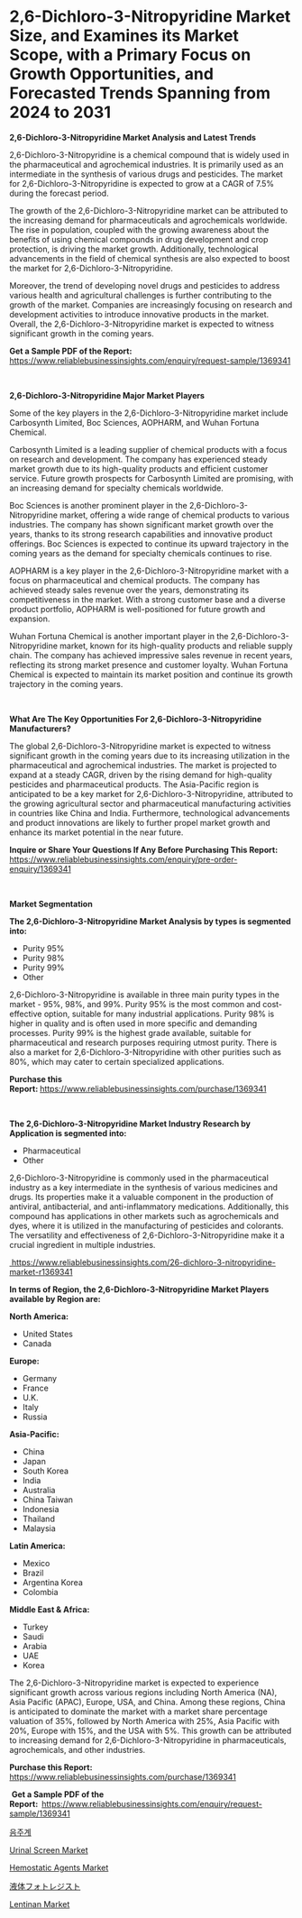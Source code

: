 <p><h1>2,6-Dichloro-3-Nitropyridine Market Size, and Examines its Market Scope, with a Primary Focus on Growth Opportunities, and Forecasted Trends Spanning from 2024 to 2031</h1></p><p><strong>2,6-Dichloro-3-Nitropyridine Market Analysis and Latest Trends</strong></p>
<p><p>2,6-Dichloro-3-Nitropyridine is a chemical compound that is widely used in the pharmaceutical and agrochemical industries. It is primarily used as an intermediate in the synthesis of various drugs and pesticides. The market for 2,6-Dichloro-3-Nitropyridine is expected to grow at a CAGR of 7.5% during the forecast period.</p><p>The growth of the 2,6-Dichloro-3-Nitropyridine market can be attributed to the increasing demand for pharmaceuticals and agrochemicals worldwide. The rise in population, coupled with the growing awareness about the benefits of using chemical compounds in drug development and crop protection, is driving the market growth. Additionally, technological advancements in the field of chemical synthesis are also expected to boost the market for 2,6-Dichloro-3-Nitropyridine.</p><p>Moreover, the trend of developing novel drugs and pesticides to address various health and agricultural challenges is further contributing to the growth of the market. Companies are increasingly focusing on research and development activities to introduce innovative products in the market. Overall, the 2,6-Dichloro-3-Nitropyridine market is expected to witness significant growth in the coming years.</p></p>
<p><strong>Get a Sample PDF of the Report:&nbsp;</strong> <a href="https://www.reliablebusinessinsights.com/enquiry/request-sample/1369341">https://www.reliablebusinessinsights.com/enquiry/request-sample/1369341</a></p>
<p>&nbsp;</p>
<p><strong>2,6-Dichloro-3-Nitropyridine Major Market Players</strong></p>
<p><p>Some of the key players in the 2,6-Dichloro-3-Nitropyridine market include Carbosynth Limited, Boc Sciences, AOPHARM, and Wuhan Fortuna Chemical. </p><p>Carbosynth Limited is a leading supplier of chemical products with a focus on research and development. The company has experienced steady market growth due to its high-quality products and efficient customer service. Future growth prospects for Carbosynth Limited are promising, with an increasing demand for specialty chemicals worldwide.</p><p>Boc Sciences is another prominent player in the 2,6-Dichloro-3-Nitropyridine market, offering a wide range of chemical products to various industries. The company has shown significant market growth over the years, thanks to its strong research capabilities and innovative product offerings. Boc Sciences is expected to continue its upward trajectory in the coming years as the demand for specialty chemicals continues to rise.</p><p>AOPHARM is a key player in the 2,6-Dichloro-3-Nitropyridine market with a focus on pharmaceutical and chemical products. The company has achieved steady sales revenue over the years, demonstrating its competitiveness in the market. With a strong customer base and a diverse product portfolio, AOPHARM is well-positioned for future growth and expansion.</p><p>Wuhan Fortuna Chemical is another important player in the 2,6-Dichloro-3-Nitropyridine market, known for its high-quality products and reliable supply chain. The company has achieved impressive sales revenue in recent years, reflecting its strong market presence and customer loyalty. Wuhan Fortuna Chemical is expected to maintain its market position and continue its growth trajectory in the coming years.</p></p>
<p>&nbsp;</p>
<p><strong>What Are The Key Opportunities For 2,6-Dichloro-3-Nitropyridine Manufacturers?</strong></p>
<p><p>The global 2,6-Dichloro-3-Nitropyridine market is expected to witness significant growth in the coming years due to its increasing utilization in the pharmaceutical and agrochemical industries. The market is projected to expand at a steady CAGR, driven by the rising demand for high-quality pesticides and pharmaceutical products. The Asia-Pacific region is anticipated to be a key market for 2,6-Dichloro-3-Nitropyridine, attributed to the growing agricultural sector and pharmaceutical manufacturing activities in countries like China and India. Furthermore, technological advancements and product innovations are likely to further propel market growth and enhance its market potential in the near future.</p></p>
<p><strong>Inquire or Share Your Questions If Any Before Purchasing This Report:</strong> <a href="https://www.reliablebusinessinsights.com/enquiry/pre-order-enquiry/1369341">https://www.reliablebusinessinsights.com/enquiry/pre-order-enquiry/1369341</a></p>
<p>&nbsp;</p>
<p><strong>Market Segmentation</strong></p>
<p><strong>The 2,6-Dichloro-3-Nitropyridine Market Analysis by types is segmented into:</strong></p>
<p><ul><li>Purity 95%</li><li>Purity 98%</li><li>Purity 99%</li><li>Other</li></ul></p>
<p><p>2,6-Dichloro-3-Nitropyridine is available in three main purity types in the market - 95%, 98%, and 99%. Purity 95% is the most common and cost-effective option, suitable for many industrial applications. Purity 98% is higher in quality and is often used in more specific and demanding processes. Purity 99% is the highest grade available, suitable for pharmaceutical and research purposes requiring utmost purity. There is also a market for 2,6-Dichloro-3-Nitropyridine with other purities such as 80%, which may cater to certain specialized applications.</p></p>
<p><strong>Purchase this Report:&nbsp;</strong><a href="https://www.reliablebusinessinsights.com/purchase/1369341">https://www.reliablebusinessinsights.com/purchase/1369341</a></p>
<p>&nbsp;</p>
<p><strong>The 2,6-Dichloro-3-Nitropyridine Market Industry Research by Application is segmented into:</strong></p>
<p><ul><li>Pharmaceutical</li><li>Other</li></ul></p>
<p><p>2,6-Dichloro-3-Nitropyridine is commonly used in the pharmaceutical industry as a key intermediate in the synthesis of various medicines and drugs. Its properties make it a valuable component in the production of antiviral, antibacterial, and anti-inflammatory medications. Additionally, this compound has applications in other markets such as agrochemicals and dyes, where it is utilized in the manufacturing of pesticides and colorants. The versatility and effectiveness of 2,6-Dichloro-3-Nitropyridine make it a crucial ingredient in multiple industries.</p></p>
<p><a href="https://www.reliablebusinessinsights.com/26-dichloro-3-nitropyridine-market-r1369341">&nbsp;https://www.reliablebusinessinsights.com/26-dichloro-3-nitropyridine-market-r1369341</a></p>
<p><strong>In terms of Region, the 2,6-Dichloro-3-Nitropyridine Market Players available by Region are:</strong></p>
<p>
    <p> <strong> North America: </strong>
        <ul>
            <li>United States</li>
            <li>Canada</li>
        </ul>
        </p> 
    <p> <strong> Europe: </strong>
        <ul>
            <li>Germany</li>
            <li>France</li>
            <li>U.K.</li>
            <li>Italy</li>
            <li>Russia</li>
        </ul>
        </p> 
    <p> <strong> Asia-Pacific: </strong>
        <ul>
            <li>China</li>
            <li>Japan</li>
            <li>South Korea</li>
            <li>India</li>
            <li>Australia</li>
            <li>China Taiwan</li>
            <li>Indonesia</li>
            <li>Thailand</li>
            <li>Malaysia</li>
        </ul>
        </p> 
    <p> <strong> Latin America: </strong>
        <ul>
            <li>Mexico</li>
            <li>Brazil</li>
            <li>Argentina Korea</li>
            <li>Colombia</li>
        </ul>
        </p> 
    <p> <strong> Middle East & Africa: </strong>
        <ul>
            <li>Turkey</li>
            <li>Saudi</li>
            <li>Arabia</li>
            <li>UAE</li>
            <li>Korea</li>
        </ul>
    </p>
    </p>
<p><p>The 2,6-Dichloro-3-Nitropyridine market is expected to experience significant growth across various regions including North America (NA), Asia Pacific (APAC), Europe, USA, and China. Among these regions, China is anticipated to dominate the market with a market share percentage valuation of 35%, followed by North America with 25%, Asia Pacific with 20%, Europe with 15%, and the USA with 5%. This growth can be attributed to increasing demand for 2,6-Dichloro-3-Nitropyridine in pharmaceuticals, agrochemicals, and other industries.</p></p>
<p><strong>Purchase this Report: </strong><a href="https://www.reliablebusinessinsights.com/purchase/1369341">https://www.reliablebusinessinsights.com/purchase/1369341</a></p>
<p>&nbsp;<strong>Get a Sample PDF of the Report:&nbsp;&nbsp;</strong><a href="https://www.reliablebusinessinsights.com/enquiry/request-sample/1369341">https://www.reliablebusinessinsights.com/enquiry/request-sample/1369341</a></p>
<p><strong></strong></p>
<p><p><a href="https://medium.com/@sophieinleeds/%EC%9D%8C%EC%A3%BC-%EC%B8%A1%EC%A0%95%EA%B8%B0-%EC%8B%9C%EC%9E%A5-%EC%84%B1%EA%B3%B5%EC%A0%81%EC%9D%B8-%EB%B9%84%EC%A6%88%EB%8B%88%EC%8A%A4-%EC%A0%84%EB%9E%B5%EC%9D%98-%EC%97%B4%EC%87%A0-2031%EB%85%84%EA%B9%8C%EC%A7%80-%EC%98%88%EC%B8%A1-9ee414c5831e">음주계</a></p><p><a href="https://www.linkedin.com/pulse/global-urinal-screen-market-share-growth-opportunities-6krhc">Urinal Screen Market</a></p><p><a href="https://github.com/JermaineCrona2023/Market-Research-Report-List-1/blob/main/hemostatic-agents-market.md">Hemostatic Agents Market</a></p><p><a href="https://medium.com/@lorrainethompson10/%E6%B6%B2%E4%BD%93%E3%83%95%E3%82%A9%E3%83%88%E3%83%AC%E3%82%B8%E3%82%B9%E3%83%88%E5%B8%82%E5%A0%B4%E3%81%AE%E6%B4%9E%E5%AF%9F-%E5%B8%82%E5%A0%B4%E3%83%88%E3%83%AC%E3%83%B3%E3%83%89-%E6%88%90%E9%95%B7-2024%E5%B9%B4%E3%81%8B%E3%82%892031%E5%B9%B4%E3%81%BE%E3%81%A7%E3%81%AE%E4%BA%88%E6%B8%AC-f55a9bbc2e27">液体フォトレジスト</a></p><p><a href="https://github.com/AlysaLedner2023/Market-Research-Report-List-2/blob/main/lentinan-market.md">Lentinan Market</a></p></p>